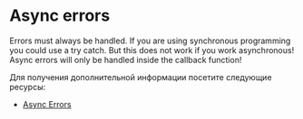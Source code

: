 # Async errors

Errors must always be handled. If you are using synchronous programming you could use a try catch. But this does not work if you work asynchronous! Async errors will only be handled inside the callback function!

Для получения дополнительной информации посетите следующие ресурсы:

- [Async Errors](https://www.mariokandut.com/handling-errors-in-asynchronous-functions-node-js/)

